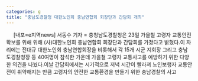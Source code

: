 ```yaml
---
categories: g
title: "충남도경찰청 대한노인회 충남연합회 회장단과 간담회 개최"
---
```

&nbsp;&nbsp;&nbsp;&nbsp; [내포=e지역news] 서동수 기자 = 충청남도경찰청은 23일 가을철 고령자 교통안전 확보를 위해 위해 (사)대한노인회 충남연합회 회장단과 간담회를 가졌다고 밝혔다.이 자리에는 전대규 대한노인회 충남연합회장을 비롯해서 각 15개 시군 지회장 그리고 충남도경찰청장 등 40여명이 참석한 가운데 가을철 고령자 교통사고를 예방하기 위한 다양한 의견을 나눴다.이날 간담회에서는 시기적으로 저녁 시간이 빨라져 노인보행자 교통안전이 취약해지는 만큼 고령자의 안전한 교통환경을 만들기 위한 충남경찰의 사고